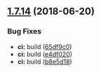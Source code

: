 ## [1.7.14](https://module.kopaxgroup.com/bootstrap-styled/navigation-bar/compare/v1.7.13...v1.7.14) (2018-06-20)


### Bug Fixes

* **ci:** build ([65df9c0](https://module.kopaxgroup.com/bootstrap-styled/navigation-bar/commit/65df9c0))
* **ci:** build ([e4df020](https://module.kopaxgroup.com/bootstrap-styled/navigation-bar/commit/e4df020))
* **ci:** build ([b8e5d18](https://module.kopaxgroup.com/bootstrap-styled/navigation-bar/commit/b8e5d18))

